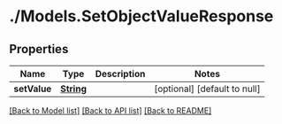 # ./Models.SetObjectValueResponse
## Properties

Name | Type | Description | Notes
------------ | ------------- | ------------- | -------------
**setValue** | [**String**](string.md) |  | [optional] [default to null]

[[Back to Model list]](../README.md#documentation-for-models) [[Back to API list]](../README.md#documentation-for-api-endpoints) [[Back to README]](../README.md)

